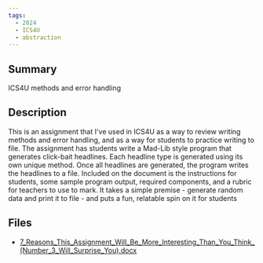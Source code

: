 ```yaml
---
tags:
  - 2024
  - ICS4U
  - abstraction
---
```


## Summary

ICS4U methods and error handling

## Description

This is an assignment that I've used in ICS4U as a way to review writing methods and error handling, and as a way for students to practice writing to file. The assignment has students write a Mad-Lib style program that generates click-bait headlines. Each headline type is generated using its own unique method. Once all headlines are generated, the program writes the headlines to a file. Included on the document is the instructions for students, some sample program output, required components, and a rubric for teachers to use to mark. It takes a simple premise - generate random data and print it to file - and puts a fun, relatable spin on it for students

## Files

*   [7\_Reasons\_This\_Assignment\_Will\_Be\_More\_Interesting\_Than\_You\_Think\_(Number\_3\_Will\_Surprise\_You).docx](https://www.russellgordon.ca/acse/cemc-cse-resources/resources/2024/Jeff_Campbell/7_Reasons_This_Assignment_Will_Be_More_Interesting_Than_You_Think_(Number_3_Will_Surprise_You).docx)
